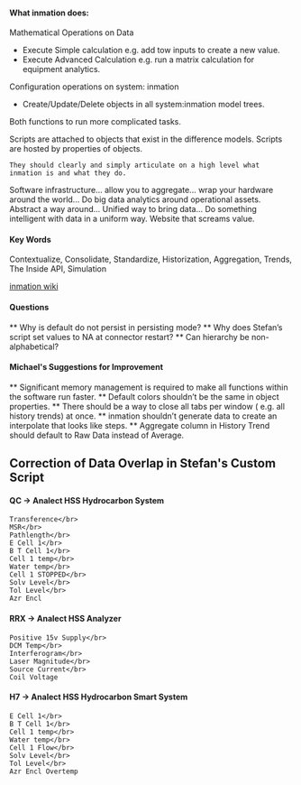 #### What inmation does:

Mathematical Operations on Data
  * Execute Simple calculation e.g. add tow inputs to create a new value.
  * Execute Advanced Calculation e.g. run a matrix calculation for equipment analytics.
  
Configuration operations on system: inmation
  * Create/Update/Delete objects in all system:inmation model trees.

Both functions to run more complicated tasks.

Scripts are attached to objects that exist in the difference models.
Scripts are hosted by properties of objects.

```
They should clearly and simply articulate on a high level what inmation is and what they do.
```
Software infrastructure... allow you to aggregate... wrap your hardware around the world...
Do big data analytics around operational assets.
Abstract a way around...
Unified way to bring data...
Do something intelligent with data in a uniform way. Website that screams value.

#### Key Words

Contextualize, Consolidate, Standardize, Historization, Aggregation, Trends, The Inside API, Simulation

[inmation wiki](https://inmation.com/wiki/index.php?title=Main_Page)

#### Questions

** Why is default do not persist in persisting mode?
** Why does Stefan’s script set values to NA at connector restart?
** Can hierarchy be non-alphabetical?

#### Michael's Suggestions for Improvement

** Significant memory management is required to make all functions within the software run faster.
** Default colors shouldn’t be the same in object properties.
** There should be a way to close all tabs per window ( e.g. all history trends) at once.
** inmation shouldn’t generate data to create an interpolate that looks like steps.
** Aggregate column in History Trend should default to Raw Data instead of Average.

## Correction of Data Overlap in Stefan's Custom Script

#### QC -> Analect HSS Hydrocarbon System

```
Transference</br>
MSR</br>
Pathlength</br>
E Cell 1</br>
B T Cell 1</br>
Cell 1 temp</br>
Water temp</br>
Cell 1 STOPPED</br>
Solv Level</br>
Tol Level</br>
Azr Encl
```
#### RRX -> Analect HSS Analyzer

```
Positive 15v Supply</br>
DCM Temp</br>
Interferogram</br>
Laser Magnitude</br>
Source Current</br>
Coil Voltage
```
#### H7 -> Analect HSS Hydrocarbon Smart System

```
E Cell 1</br>
B T Cell 1</br>
Cell 1 temp</br>
Water temp</br>
Cell 1 Flow</br>
Solv Level</br>
Tol Level</br>
Azr Encl Overtemp
```
